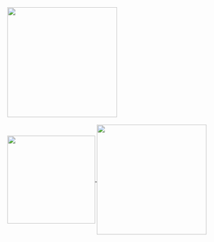 <a href="https://github.com/decoyer">
  <img height=250 align="center" src="https://capsule-render.vercel.app/api?type=waving&&color=gradient&height=240&animation=fadeIn&section=footer&fontColor=ffffe4&text=Decoy%20the%20World!!&stroke=000000&strokeWidth=2&fontAlign=64&fontSize=64" />
</a>
<br><br>

<a href="https://github.com/decoyer">
  <img height=200 align="center" src="https://github-readme-stats.vercel.app/api?username=decoyer" />
</a>
<a href="https://github.com/decoyer">
  <img height=250 align="center" src="https://github-readme-stats.vercel.app/api/top-langs/?username=decoyer&layout=donut&theme=nord&hide_border=true&" />
</a>
